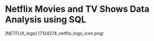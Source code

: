 # Netflix Movies and TV Shows Data Analysis using SQL
[NETFLIX_logo] (7124274_netflix_logo_icon.png)
